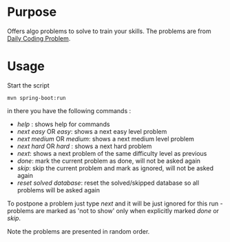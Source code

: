# Purpose
Offers algo problems to solve to train your skills. The problems are from [Daily Coding Problem](https://www.dailycodingproblem.com).

# Usage
Start the script
```shell
mvn spring-boot:run
```

in there you have the following commands :
* *help* : shows help for commands
* *next easy* OR *easy*: shows a next easy level problem
* *next medium* OR *medium*: shows a next medium level problem
* *next hard* OR *hard* : shows a next hard problem
* *next*: shows a next problem of the same difficulty level as previous
* *done*: mark the current problem as done, will not be asked again
* *skip*: skip the current problem and mark as ignored, will not be asked again
* *reset solved database*: reset the solved/skipped database so all problems will be asked again 

To postpone a problem just type *next* and it will be just ignored for this run - problems are
marked as 'not to show' only when explicitly marked *done* or *skip*.

Note the problems are presented in random order.